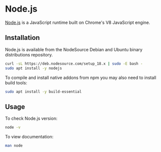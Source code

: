 # Node.js

[Node.js](https://nodejs.org/en/) is a JavaScript runtime built on Chrome's
V8 JavaScript engine.

## Installation

Node.js is available from the NodeSource Debian and Ubuntu binary
distributions repository.

```bash
curl -sL https://deb.nodesource.com/setup_18.x | sudo -E bash -
sudo apt install -y nodejs
```

To compile and install native addons from npm you may also need to
install build tools:

```bash
sudo apt install -y build-essential
```

## Usage

To check Node.js version:

```bash
node -v
```

To view documentation:

```bash
man node
```
